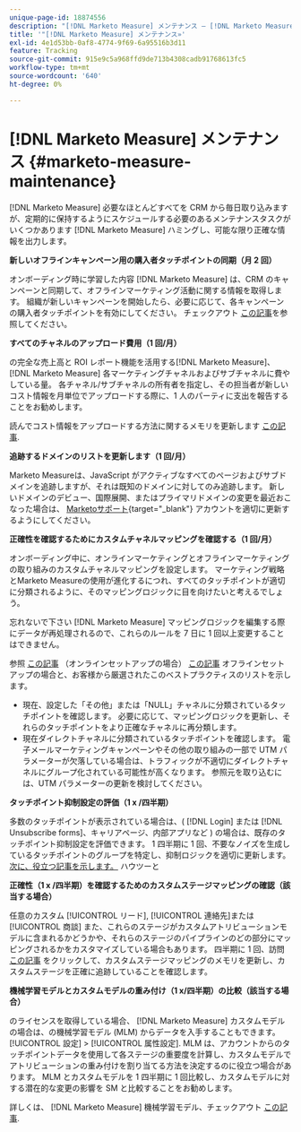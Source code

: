 ```yaml
---
unique-page-id: 18874556
description: "[!DNL Marketo Measure] メンテナンス — [!DNL Marketo Measure]"
title: '"[!DNL Marketo Measure] メンテナンス»'
exl-id: 4e1d53bb-0af8-4774-9f69-6a95516b3d11
feature: Tracking
source-git-commit: 915e9c5a968ffd9de713b4308cadb91768613fc5
workflow-type: tm+mt
source-wordcount: '640'
ht-degree: 0%

---
```


# [!DNL Marketo Measure] メンテナンス {#marketo-measure-maintenance}

[!DNL Marketo Measure] 必要なほとんどすべてを CRM から毎日取り込みますが、定期的に保持するようにスケジュールする必要のあるメンテナンスタスクがいくつかあります [!DNL Marketo Measure] ハミングし、可能な限り正確な情報を出力します。

**新しいオフラインキャンペーン用の購入者タッチポイントの同期（月 2 回）**

オンボーディング時に学習した内容 [!DNL Marketo Measure] は、CRM のキャンペーンと同期して、オフラインマーケティング活動に関する情報を取得します。 組織が新しいキャンペーンを開始したら、必要に応じて、各キャンペーンの購入者タッチポイントを有効にしてください。 チェックアウト [この記事](/help/channel-tracking-and-setup/offline-channels/legacy-processes/syncing-offline-campaigns.md)を参照してください。

**すべてのチャネルのアップロード費用（1 回/月）**

の完全な売上高と ROI レポート機能を活用する[!DNL Marketo Measure]、 [!DNL Marketo Measure] 各マーケティングチャネルおよびサブチャネルに費やしている量。 各チャネル/サブチャネルの所有者を指定し、その担当者が新しいコスト情報を月単位でアップロードする際に、1 人のパーティに支出を報告することをお勧めします。

読んでコスト情報をアップロードする方法に関するメモリを更新します [この記事](/help/marketing-spend/spend-management/marketing-channel-costs.md).

**追跡するドメインのリストを更新します（1 回/月）**

Marketo Measureは、JavaScript がアクティブなすべてのページおよびサブドメインを追跡しますが、それは既知のドメインに対してのみ追跡します。 新しいドメインのデビュー、国際展開、またはプライマリドメインの変更を最近おこなった場合は、 [Marketoサポート](https://nation.marketo.com/t5/support/ct-p/Support){target="_blank"} アカウントを適切に更新するようにしてください。

**正確性を確認するためにカスタムチャネルマッピングを確認する（1 回/月）**

オンボーディング中に、オンラインマーケティングとオフラインマーケティングの取り組みのカスタムチャネルマッピングを設定します。 マーケティング戦略とMarketo Measureの使用が進化するにつれ、すべてのタッチポイントが適切に分類されるように、そのマッピングロジックに目を向けたいと考えるでしょう。

忘れないで下さい [!DNL Marketo Measure] マッピングロジックを編集する際にデータが再処理されるので、これらのルールを 7 日に 1 回以上変更することはできません。

参照 [この記事](/help/channel-tracking-and-setup/online-channels/online-custom-channel-setup.md) （オンラインセットアップの場合） [この記事](/help/channel-tracking-and-setup/offline-channels/offline-custom-channel-setup.md) オフラインセットアップの場合と、お客様から厳選されたこのベストプラクティスのリストを示します。

* 現在、設定した「その他」または「NULL」チャネルに分類されているタッチポイントを確認します。 必要に応じて、マッピングロジックを更新し、それらのタッチポイントをより正確なチャネルに再分類します。
* 現在ダイレクトチャネルに分類されているタッチポイントを確認します。 電子メールマーケティングキャンペーンやその他の取り組みの一部で UTM パラメーターが欠落している場合は、トラフィックが不適切にダイレクトチャネルにグループ化されている可能性が高くなります。 参照元を取り込むには、UTM パラメーターの更新を検討してください。

**タッチポイント抑制設定の評価（1 x /四半期）**

多数のタッチポイントが表示されている場合は、( [!DNL Login] または [!DNL Unsubscribe forms]、キャリアページ、内部アプリなど ) の場合は、既存のタッチポイント抑制設定を評価できます。 1 四半期に 1 回、不要なノイズを生成しているタッチポイントのグループを特定し、抑制ロジックを適切に更新します。 [次に、役立つ記事を示します。](/help/advanced-marketo-measure-features/touchpoint-settings/touchpoint-removal-and-touchpoint-suppression.md)  ハウツーと

**正確性（1 x /四半期）を確認するためのカスタムステージマッピングの確認（該当する場合）**

任意のカスタム [!UICONTROL リード], [!UICONTROL 連絡先]または [!UICONTROL 商談] また、これらのステージがカスタムアトリビューションモデルに含まれるかどうかや、それらのステージのパイプラインのどの部分にマッピングされるかをカスタマイズしている場合もあります。 四半期に 1 回、訪問 [この記事](/help/advanced-marketo-measure-features/custom-attribution-models/custom-attribution-model-and-setup.md) をクリックして、カスタムステージマッピングのメモリを更新し、カスタムステージを正確に追跡していることを確認します。

**機械学習モデルとカスタムモデルの重み付け（1 x/四半期）の比較（該当する場合）**

のライセンスを取得している場合、 [!DNL Marketo Measure] カスタムモデルの場合は、の機械学習モデル (MLM) からデータを入手することもできます。 [!UICONTROL 設定] > [!UICONTROL 属性設定]. MLM は、アカウントからのタッチポイントデータを使用して各ステージの重要度を計算し、カスタムモデルでアトリビューションの重み付けを割り当てる方法を決定するのに役立つ場合があります。 MLM とカスタムモデルを 1 四半期に 1 回比較し、カスタムモデルに対する潜在的な変更の影響を SM と比較することをお勧めします。

詳しくは、 [!DNL Marketo Measure] 機械学習モデル、チェックアウト [この記事](/help/advanced-marketo-measure-features/custom-attribution-models/machine-learning-model-faq.md).
